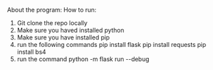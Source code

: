 About the program:
How to run:
1. Git clone the repo locally 
2. Make sure you haved installed python
3. Make sure you have installed pip
3. run the following commands
  pip install flask
  pip install requests
  pip install bs4
4. run the command python -m flask run --debug
